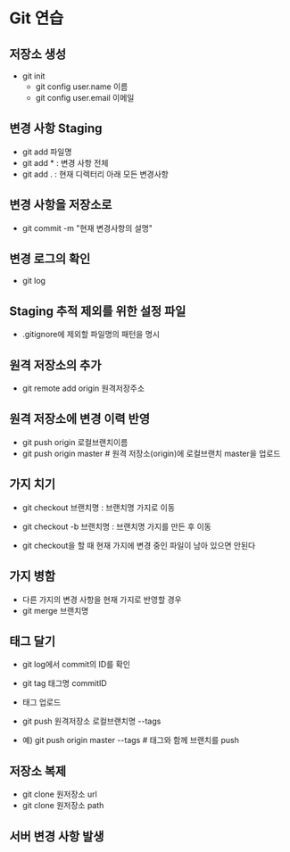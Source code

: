 # Git 연습

## 저장소 생성
- git init 
    - git config user.name 이름
    - git config user.email 이메일

## 변경 사항 Staging
- git add 파일명
- git add * : 변경 사항 전체
- git add . : 현재 디렉터리 아래 모든 변경사항 

## 변경 사항을 저장소로
- git commit -m "현재 변경사항의 설명"

## 변경 로그의 확인
- git log

## Staging 추적 제외를 위한 설정 파일 
- .gitignore에 제외할 파일명의 패턴을 명시

## 원격 저장소의 추가
- git remote add origin 원격저장주소

## 원격 저장소에 변경 이력 반영
- git push origin 로컬브랜치이름
- git push origin master # 원격 저장소(origin)에 로컬브랜치 master을 업로드 

## 가지 치기 
- git checkout 브랜치명 : 브랜치명 가지로 이동
- git checkout -b 브랜치명 : 브랜치명 가지를 만든 후 이동

- git checkout을 할 때 현재 가지에 변경 중인 파일이 남아 있으면 안된다

## 가지 병함
- 다른 가지의 변경 사항을 현재 가지로 반영할 경우
- git merge 브랜치명 

## 태그 달기
- git log에서 commit의 ID를 확인
- git tag 태그명 commitID

- 태그 업로드 
- git push 원격저장소 로컬브랜치명 --tags
- 예) git push origin master --tags # 태그와 함께 브랜치를 push

## 저장소 복제
- git clone 원저장소 url
- git clone 원저장소 path

## 서버 변경 사항 발생
